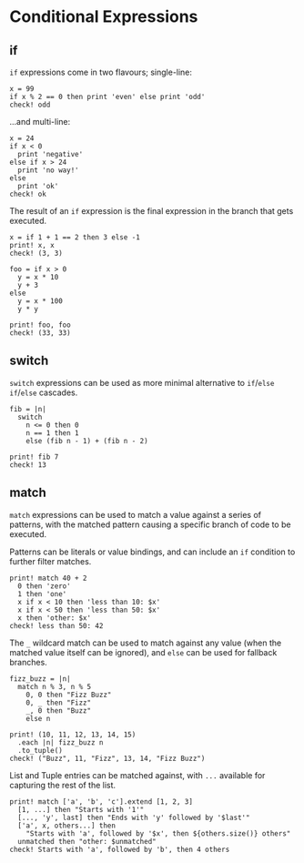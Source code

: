# Conditional Expressions

## if

`if` expressions come in two flavours; single-line:

```koto
x = 99
if x % 2 == 0 then print 'even' else print 'odd'
check! odd
```

...and multi-line:

```koto
x = 24
if x < 0
  print 'negative'
else if x > 24
  print 'no way!'
else 
  print 'ok'
check! ok
```

The result of an `if` expression is the final expression in the branch that gets
executed.

```koto
x = if 1 + 1 == 2 then 3 else -1
print! x, x
check! (3, 3)

foo = if x > 0
  y = x * 10
  y + 3
else 
  y = x * 100
  y * y

print! foo, foo 
check! (33, 33)
```

## switch

`switch` expressions can be used as more minimal alternative to `if`/`else if`/`else` 
cascades.

```koto
fib = |n|
  switch
    n <= 0 then 0
    n == 1 then 1
    else (fib n - 1) + (fib n - 2)

print! fib 7
check! 13
```

## match

`match` expressions can be used to match a value against a series of patterns, 
with the matched pattern causing a specific branch of code to be executed.

Patterns can be literals or value bindings, 
and can include an `if` condition to further filter matches.

```koto
print! match 40 + 2
  0 then 'zero'
  1 then 'one'
  x if x < 10 then 'less than 10: $x'
  x if x < 50 then 'less than 50: $x'
  x then 'other: $x'
check! less than 50: 42
```

The `_` wildcard match can be used to match against any value 
(when the matched value itself can be ignored), 
and `else` can be used for fallback branches.

```koto
fizz_buzz = |n|
  match n % 3, n % 5
    0, 0 then "Fizz Buzz"
    0, _ then "Fizz"
    _, 0 then "Buzz"
    else n

print! (10, 11, 12, 13, 14, 15)
  .each |n| fizz_buzz n
  .to_tuple()
check! ("Buzz", 11, "Fizz", 13, 14, "Fizz Buzz")
```

List and Tuple entries can be matched against, with `...` available for capturing the 
rest of the list.

```koto
print! match ['a', 'b', 'c'].extend [1, 2, 3]
  [1, ...] then "Starts with '1'"
  [..., 'y', last] then "Ends with 'y' followed by '$last'"
  ['a', x, others...] then
    "Starts with 'a', followed by '$x', then ${others.size()} others"
  unmatched then "other: $unmatched"
check! Starts with 'a', followed by 'b', then 4 others
```

